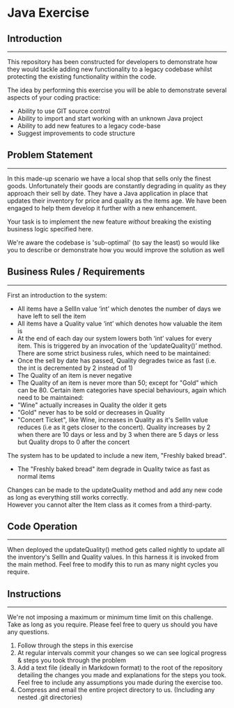 # Java Exercise

## Introduction
***

This repository has been constructed for developers to demonstrate how they would tackle adding new functionality to a legacy codebase whilst protecting the existing functionality within the code.

The idea by performing this exercise you will be able to demonstrate several aspects of your coding practice:

* Ability to use GIT source control
* Ability to import and start working with an unknown Java project
* Ability to add new features to a legacy code-base
* Suggest improvements to code structure

## Problem Statement
***
In this made-up scenario we have a local shop that sells only the finest goods.  Unfortunately their goods are constantly degrading in quality as they approach their sell by date.  They have a Java application in place that updates their inventory for price and quality as the items age.  We have been engaged to help them develop it further with a new enhancement.

Your task is to implement the new feature *without* breaking the existing business logic specified here. 
	
We're aware the codebase is 'sub-optimal' (to say the least) so would like you to describe or demonstrate how you would improve the solution as well
	
	
## Business Rules / Requirements
***
First an introduction to the system:
*	All items have a SellIn value ‘int’ which denotes the number of days we have left to sell the item
*	All items have a Quality value ‘int’ which denotes how valuable the item is
*	At the end of each day our system lowers both ‘int’ values for every item.  This is triggered by an invocation of the ‘updateQuality()’ method.
There are some strict business rules, which need to be maintained:
*	Once the sell by date has passed, Quality degrades twice as fast (i.e. the int is decremented by 2 instead of 1)
*	The Quality of an item is never negative
*	The Quality of an item is never more than 50; except for "Gold" which can be 80.
Certain item categories have special behaviours, again which need to be maintained:
*	"Wine" actually increases in Quality the older it gets
*	"Gold" never has to be sold or decreases in Quality
*	"Concert Ticket", like Wine, increases in Quality as it's SellIn value reduces (i.e as it gets closer to the concert). Quality increases by 2 when there are 10 days or less and by 3 when there are 5 days or less but Quality drops to 0 after the concert

The system has to be updated to include a new item, "Freshly baked bread".
*	The "Freshly baked bread" item degrade in Quality twice as fast as normal items

Changes can be made to the updateQuality method and add any new code as long as everything still works correctly.  
However you cannot alter the Item class as it comes from a third-party.

## Code Operation
***
When deployed the updateQuality() method gets called nightly to update all the inventory's SellIn and Quality values.  In this harness it is invoked from the main method.  Feel free to modify this to run as many night cycles you require.
	
## Instructions
***
We're not imposing a maximum or minimum time limit on this challenge. Take as long as you require.
Please feel free to query us should you have any questions.

1. Follow through the steps in this exercise
2. At regular intervals commit your changes so we can see logical progress & steps you took through the problem
3. Add a text file (ideally in Markdown format) to the root of the repository detailing the changes you made and explanations for the steps you took.  Feel free to include any assumptions you made during the exercise too.
4. Compress and email the entire project directory to us. (Including any nested .git directories)
